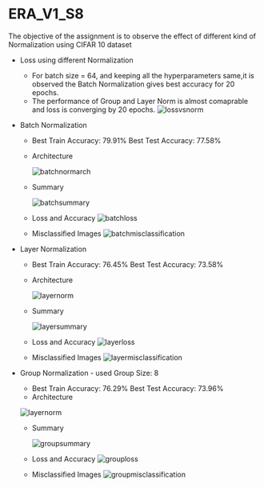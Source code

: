 # ERA_V1_S8
The objective of the assignment is to observe the effect of different kind of Normalization using CIFAR 10 dataset

- Loss using different Normalization
  -  For batch size = 64, and keeping all the hyperparameters same,it is observed the Batch Normalization gives best accuracy for 20 epochs.
  -  The performance of Group and Layer Norm is almost comaprable and loss is converging by 20 epochs.
  ![lossvsnorm](./Images/LossVsNorm.png)
  

-  Batch Normalization
   -  Best Train Accuracy: 79.91%   Best Test Accuracy: 77.58%
   -  Architecture
     
      ![batchnormarch](https://github.com/sunpau/ERA_V1_S8/blob/main/Images/BatchNorm.png)
   -  Summary
     
      ![batchsummary](https://github.com/sunpau/ERA_V1_S8/blob/main/Images/BatchNormSummary.png)

   -  Loss and Accuracy
      ![batchloss](https://github.com/sunpau/ERA_V1_S8/blob/main/Images/BatchNormLossAccuracy.png)

   -  Misclassified Images
      ![batchmisclassification](https://github.com/sunpau/ERA_V1_S8/blob/main/Images/BatchNormMisClassification.png)

-  Layer Normalization
   -  Best Train Accuracy: 76.45%   Best Test Accuracy: 73.58%
   -  Architecture
     
      ![layernorm](https://github.com/sunpau/ERA_V1_S8/blob/main/Images/LayerNorm.png)
   -  Summary
     
      ![layersummary](https://github.com/sunpau/ERA_V1_S8/blob/main/Images/LayerNormSummary.png)

   -  Loss and Accuracy
      ![layerloss](https://github.com/sunpau/ERA_V1_S8/blob/main/Images/LayerNormLossAccuracy.png)

   -  Misclassified Images
      ![layermisclassification](https://github.com/sunpau/ERA_V1_S8/blob/main/Images/LayerNormMisclassification.png)

-  Group Normalization - used Group Size: 8
   -  Best Train Accuracy: 76.29%   Best Test Accuracy: 73.96%
    -  Architecture
     
      ![layernorm](https://github.com/sunpau/ERA_V1_S8/blob/main/Images/GroupNormArch.png)
   -  Summary
     
      ![groupsummary](https://github.com/sunpau/ERA_V1_S8/blob/main/Images/GroupNormSummary.png)

   -  Loss and Accuracy
      ![grouploss](https://github.com/sunpau/ERA_V1_S8/blob/main/Images/GroupNormLossAccuracy.png)

   -  Misclassified Images
      ![groupmisclassification](https://github.com/sunpau/ERA_V1_S8/blob/main/Images/GroupNormMisclassification.png)
      
      





